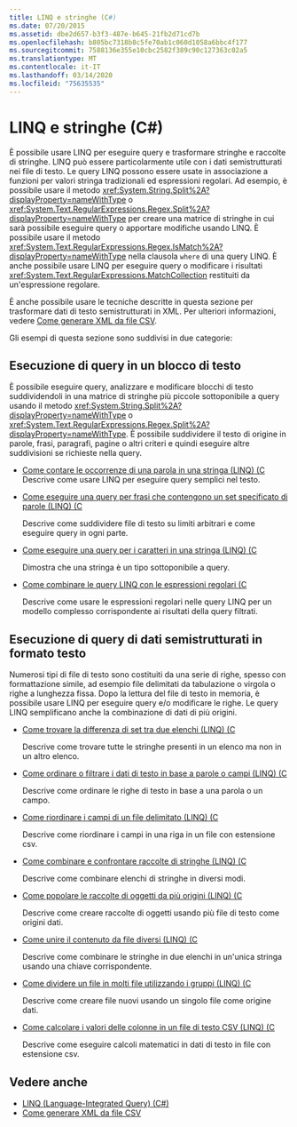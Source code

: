 ```yaml
---
title: LINQ e stringhe (C#)
ms.date: 07/20/2015
ms.assetid: dbe2d657-b3f3-487e-b645-21fb2d71cd7b
ms.openlocfilehash: b805bc7318b8c5fe70ab1c060d1058a6bbc4f177
ms.sourcegitcommit: 7588136e355e10cbc2582f389c90c127363c02a5
ms.translationtype: MT
ms.contentlocale: it-IT
ms.lasthandoff: 03/14/2020
ms.locfileid: "75635535"
---
```

# <a name="linq-and-strings-c"></a>LINQ e stringhe (C#)

È possibile usare LINQ per eseguire query e trasformare stringhe e raccolte di stringhe. LINQ può essere particolarmente utile con i dati semistrutturati nei file di testo. Le query LINQ possono essere usate in associazione a funzioni per valori stringa tradizionali ed espressioni regolari. Ad esempio, è possibile usare il metodo <xref:System.String.Split%2A?displayProperty=nameWithType> o <xref:System.Text.RegularExpressions.Regex.Split%2A?displayProperty=nameWithType> per creare una matrice di stringhe in cui sarà possibile eseguire query o apportare modifiche usando LINQ. È possibile usare il metodo <xref:System.Text.RegularExpressions.Regex.IsMatch%2A?displayProperty=nameWithType> nella clausola `where` di una query LINQ. È anche possibile usare LINQ per eseguire query o modificare i risultati <xref:System.Text.RegularExpressions.MatchCollection> restituiti da un'espressione regolare.

È anche possibile usare le tecniche descritte in questa sezione per trasformare dati di testo semistrutturati in XML. Per ulteriori informazioni, vedere [Come generare XML da file CSV](how-to-generate-xml-from-csv-files.md).

Gli esempi di questa sezione sono suddivisi in due categorie:

## <a name="querying-a-block-of-text"></a>Esecuzione di query in un blocco di testo

È possibile eseguire query, analizzare e modificare blocchi di testo suddividendoli in una matrice di stringhe più piccole sottoponibile a query usando il metodo <xref:System.String.Split%2A?displayProperty=nameWithType> o <xref:System.Text.RegularExpressions.Regex.Split%2A?displayProperty=nameWithType>. È possibile suddividere il testo di origine in parole, frasi, paragrafi, pagine o altri criteri e quindi eseguire altre suddivisioni se richieste nella query.

- [Come contare le occorrenze di una parola in una stringa (LINQ) (C](how-to-count-occurrences-of-a-word-in-a-string-linq.md)  
  Descrive come usare LINQ per eseguire query semplici nel testo.

- [Come eseguire una query per frasi che contengono un set specificato di parole (LINQ) (C](how-to-query-for-sentences-that-contain-a-specified-set-of-words-linq.md)

  Descrive come suddividere file di testo su limiti arbitrari e come eseguire query in ogni parte.

- [Come eseguire una query per i caratteri in una stringa (LINQ) (C](how-to-query-for-characters-in-a-string-linq.md)

  Dimostra che una stringa è un tipo sottoponibile a query.

- [Come combinare le query LINQ con le espressioni regolari (C](how-to-combine-linq-queries-with-regular-expressions.md)

  Descrive come usare le espressioni regolari nelle query LINQ per un modello complesso corrispondente ai risultati della query filtrati.

## <a name="querying-semi-structured-data-in-text-format"></a>Esecuzione di query di dati semistrutturati in formato testo

Numerosi tipi di file di testo sono costituiti da una serie di righe, spesso con formattazione simile, ad esempio file delimitati da tabulazione o virgola o righe a lunghezza fissa. Dopo la lettura del file di testo in memoria, è possibile usare LINQ per eseguire query e/o modificare le righe. Le query LINQ semplificano anche la combinazione di dati di più origini.

- [Come trovare la differenza di set tra due elenchi (LINQ) (C](how-to-find-the-set-difference-between-two-lists-linq.md)

  Descrive come trovare tutte le stringhe presenti in un elenco ma non in un altro elenco.

- [Come ordinare o filtrare i dati di testo in base a parole o campi (LINQ) (C](how-to-sort-or-filter-text-data-by-any-word-or-field-linq.md)

  Descrive come ordinare le righe di testo in base a una parola o un campo.

- [Come riordinare i campi di un file delimitato (LINQ) (C](how-to-reorder-the-fields-of-a-delimited-file-linq.md)

  Descrive come riordinare i campi in una riga in un file con estensione csv.

- [Come combinare e confrontare raccolte di stringhe (LINQ) (C](how-to-combine-and-compare-string-collections-linq.md)

  Descrive come combinare elenchi di stringhe in diversi modi.

- [Come popolare le raccolte di oggetti da più origini (LINQ) (C](how-to-populate-object-collections-from-multiple-sources-linq.md)

  Descrive come creare raccolte di oggetti usando più file di testo come origini dati.

- [Come unire il contenuto da file diversi (LINQ) (C](how-to-join-content-from-dissimilar-files-linq.md)
  
  Descrive come combinare le stringhe in due elenchi in un'unica stringa usando una chiave corrispondente.

- [Come dividere un file in molti file utilizzando i gruppi (LINQ) (C](how-to-split-a-file-into-many-files-by-using-groups-linq.md)
  
  Descrive come creare file nuovi usando un singolo file come origine dati.

- [Come calcolare i valori delle colonne in un file di testo CSV (LINQ) (C](how-to-compute-column-values-in-a-csv-text-file-linq.md)
  
  Descrive come eseguire calcoli matematici in dati di testo in file con estensione csv.

## <a name="see-also"></a>Vedere anche

- [LINQ (Language-Integrated Query) (C#)](index.md)
- [Come generare XML da file CSV](how-to-generate-xml-from-csv-files.md)
